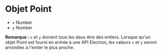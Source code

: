 # Objet Point

* `x` Number
* `y` Number

**Remarque :** `x` et `y` doivent tous les deux être des entiers. Lorsque qu'un objet Point est fourni en entrée à une API Electron, les valeurs `x` et `y` seront arrondies à l'entier le plus proche.
